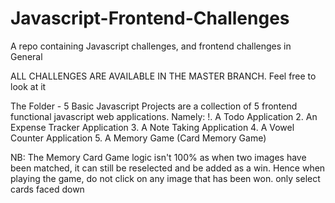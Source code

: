 # Javascript-Frontend-Challenges
A repo containing Javascript challenges, and frontend challenges in General

ALL CHALLENGES ARE AVAILABLE IN THE MASTER BRANCH. Feel free to look at it

The Folder - 5 Basic Javascript Projects are a collection of 5 frontend functional javascript web applications.
Namely:
!. A Todo Application
2. An Expense Tracker Application
3. A Note Taking Application
4. A Vowel Counter Application
5. A Memory Game (Card Memory Game)

NB: The Memory Card Game logic isn't 100% as when two images have been matched, it can still be reselected and be added as a win. Hence when playing the game, do not click on any image that has been won. only select cards faced down

